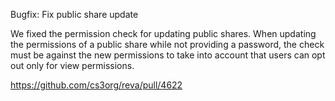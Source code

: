 Bugfix: Fix public share update

We fixed the permission check for updating public shares. When updating the permissions of a public share while not providing a password, the check must be against the new permissions to take into account that users can opt out only for view permissions.

https://github.com/cs3org/reva/pull/4622